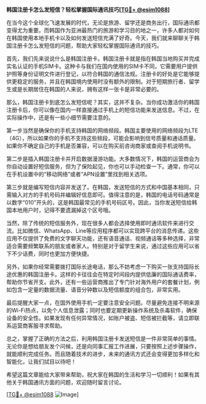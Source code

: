 **韩国注册卡怎么发短信？轻松掌握国际通讯技巧[[TG💪+ @esim1088](https://t.me/s/esim1088)]**

在当今这个全球化飞速发展的时代，无论是旅游、留学还是商务出行，国际通讯都变得尤为重要。而韩国作为亚洲最热门的旅游和学习目的地之一，许多人都对如何在韩国使用本地手机卡以及如何发送短信充满了好奇。今天，我们就来聊聊关于韩国注册卡怎么发短信的问题，帮助大家轻松掌握国际通讯的技巧。

首先，我们先来说说什么是韩国注册卡。韩国注册卡就是指在韩国当地购买并完成实名认证的手机SIM卡。这种卡与我们在国内使用的SIM卡不同，它需要用户提供护照等身份证明文件进行登记，以符合韩国的通信法规。注册卡的好处是它能够提供更稳定的服务，并且在韩国境内使用时没有额外的限制。对于短期旅行者、留学生或是长期居住在韩国的人来说，拥有这样一张卡是非常必要的。

那么，韩国注册卡到底怎么发短信呢？其实，这并不复杂。当你成功激活你的韩国注册卡后，你可以像在国内一样直接通过手机上的短信功能来发送信息。不过，在实际操作中，还是有一些小细节需要注意的。

第一步当然是确保你的手机支持韩国的网络频段。韩国主要使用的网络频段为LTE（4G），所以如果你的手机不支持这些频段，可能会影响到信号质量和通话质量。如果你不确定自己的手机是否兼容，可以在购买前咨询商家或查阅手机说明书。

第二步是插入韩国注册卡并开启数据漫游功能。大多数情况下，韩国的运营商会为你自动设置好短信服务，但为了保险起见，你也可以手动检查一下。通常，你可以在手机设置中的“移动网络”或者“APN设置”里找到相关选项。

第三步就是编写短信内容并发送了。在韩国，发送短信的方式和中国基本相同，只需输入对方的手机号码并编辑好信息即可。值得注意的是，韩国的电话号码通常是以数字“010”开头的，这是韩国最常见的手机号码区号。因此，当你发送短信给韩国本地用户时，记得不要遗漏掉这个区号哦。

当然，除了传统的短信服务外，现在很多人都会选择使用即时通讯软件来进行交流。比如微信、WhatsApp、Line等应用程序都可以实现跨平台的消息传递。这些应用不仅提供了免费的文字聊天功能，还有语音通话、视频通话等多种选择，非常适合需要频繁联系的朋友或者家人。特别是对于留学生来说，通过这些应用可以省下不少话费，同时也更加方便快捷。

另外，如果你经常需要拨打国际长途电话，那么不妨考虑一下购买一张支持国际长途优惠的韩国注册卡。这样的卡往往会在特定时间段内提供低廉的国际通话费率，帮助你节省开支。此外，还有一些运营商推出了专门针对海外用户的套餐计划，例如包含一定量的数据流量、语音分钟数以及短信额度的组合包，非常实用。

最后提醒大家一点，在国外使用手机一定要注意安全问题。尽量避免连接不明来源的Wi-Fi热点，以免个人信息泄露；同时也要定期更新操作系统及杀毒软件，确保设备的安全性。如果发现有任何异常情况，如账户被盗、短信被拦截等，请立即联系运营商客服寻求帮助。

总之，掌握了正确的方法之后，利用韩国注册卡发送短信是一件非常简单的事情。无论你是想给朋友发个问候，还是向同事汇报工作进展，只要按照上述步骤操作，就能顺利完成任务。而且随着技术的进步，未来的通讯方式还会变得更加多样化和智能化，让我们拭目以待吧！

希望这篇文章能给大家带来帮助，祝大家在韩国的生活和学习一切顺利！如果有其他关于韩国通讯方面的问题，欢迎随时留言讨论。

[[TG💪+ @esim1088](https://t.me/s/esim1088) ![Image](https://i.postimg.cc/4NQfJmqS/Snipaste-2025-05-13-00-14-12.png)]